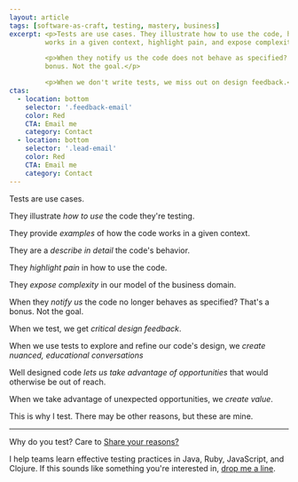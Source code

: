 ```yaml
---
layout: article
tags: [software-as-craft, testing, mastery, business]
excerpt: <p>Tests are use cases. They illustrate how to use the code, how the code behaves, how it
         works in a given context, highlight pain, and expose complexity.</p>

         <p>When they notify us the code does not behave as specified? That's a
         bonus. Not the goal.</p>

         <p>When we don't write tests, we miss out on design feedback.</p>
ctas:
  - location: bottom
    selector: '.feedback-email'
    color: Red
    CTA: Email me
    category: Contact
  - location: bottom
    selector: '.lead-email'
    color: Red
    CTA: Email me
    category: Contact
---
```

Tests are use cases.

They illustrate *how to use* the code they're testing.

They provide *examples* of how the code works in a given context.

They are a *describe in detail* the code's behavior.

They *highlight pain* in how to use the code.

They *expose complexity* in our model of the business domain.

When they *notify us* the code no longer behaves as specified? That's a bonus.
Not the goal.

When we test, we get *critical design feedback*.

When we use tests to explore and refine our code's design, we *create nuanced,
educational conversations*

Well designed code *lets us take advantage of opportunities* that would
otherwise be out of reach.

When we take advantage of unexpected opportunities, we *create value*.

This is why I test. There may be other reasons, but these are mine.

* * *

Why do you test? Care to <a class="feedback-email" href="mailto: zee@zeespencer.com">Share your
reasons?</a>

I help teams learn effective testing practices in Java, Ruby, JavaScript, and
Clojure. If this sounds like something you're interested in, <a
href="lead-email" href="mailto: yo@zincma.de">drop me a line</a>.
